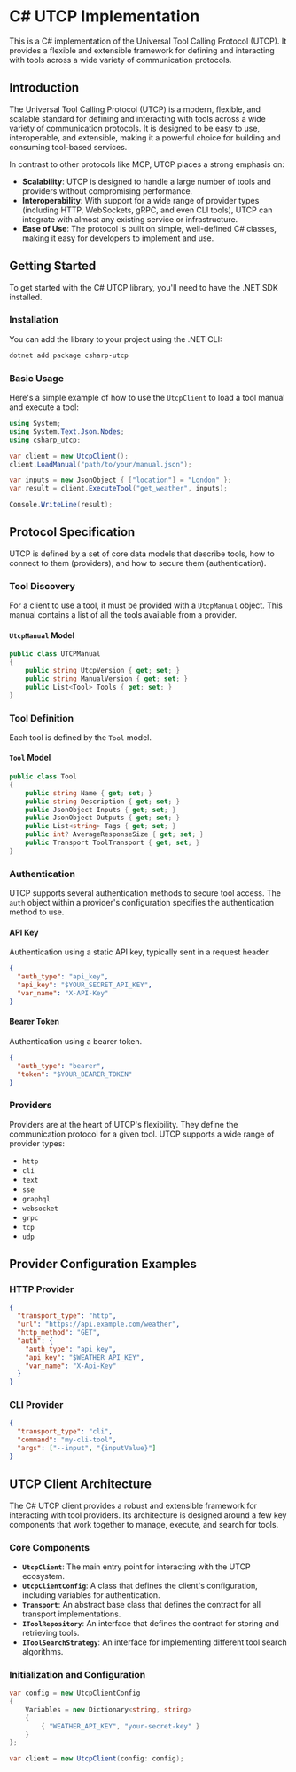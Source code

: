 # C# UTCP Implementation

This is a C# implementation of the Universal Tool Calling Protocol (UTCP). It provides a flexible and extensible framework for defining and interacting with tools across a wide variety of communication protocols.

## Introduction

The Universal Tool Calling Protocol (UTCP) is a modern, flexible, and scalable standard for defining and interacting with tools across a wide variety of communication protocols. It is designed to be easy to use, interoperable, and extensible, making it a powerful choice for building and consuming tool-based services.

In contrast to other protocols like MCP, UTCP places a strong emphasis on:

*   **Scalability**: UTCP is designed to handle a large number of tools and providers without compromising performance.
*   **Interoperability**: With support for a wide range of provider types (including HTTP, WebSockets, gRPC, and even CLI tools), UTCP can integrate with almost any existing service or infrastructure.
*   **Ease of Use**: The protocol is built on simple, well-defined C# classes, making it easy for developers to implement and use.

## Getting Started

To get started with the C# UTCP library, you'll need to have the .NET SDK installed.

### Installation

You can add the library to your project using the .NET CLI:

```bash
dotnet add package csharp-utcp
```

### Basic Usage

Here's a simple example of how to use the `UtcpClient` to load a tool manual and execute a tool:

```csharp
using System;
using System.Text.Json.Nodes;
using csharp_utcp;

var client = new UtcpClient();
client.LoadManual("path/to/your/manual.json");

var inputs = new JsonObject { ["location"] = "London" };
var result = client.ExecuteTool("get_weather", inputs);

Console.WriteLine(result);
```

## Protocol Specification

UTCP is defined by a set of core data models that describe tools, how to connect to them (providers), and how to secure them (authentication).

### Tool Discovery

For a client to use a tool, it must be provided with a `UtcpManual` object. This manual contains a list of all the tools available from a provider.

#### `UtcpManual` Model

```csharp
public class UTCPManual
{
    public string UtcpVersion { get; set; }
    public string ManualVersion { get; set; }
    public List<Tool> Tools { get; set; }
}
```

### Tool Definition

Each tool is defined by the `Tool` model.

#### `Tool` Model

```csharp
public class Tool
{
    public string Name { get; set; }
    public string Description { get; set; }
    public JsonObject Inputs { get; set; }
    public JsonObject Outputs { get; set; }
    public List<string> Tags { get; set; }
    public int? AverageResponseSize { get; set; }
    public Transport ToolTransport { get; set; }
}
```

### Authentication

UTCP supports several authentication methods to secure tool access. The `auth` object within a provider's configuration specifies the authentication method to use.

#### API Key

Authentication using a static API key, typically sent in a request header.

```json
{
  "auth_type": "api_key",
  "api_key": "$YOUR_SECRET_API_KEY",
  "var_name": "X-API-Key"
}
```

#### Bearer Token

Authentication using a bearer token.

```json
{
  "auth_type": "bearer",
  "token": "$YOUR_BEARER_TOKEN"
}
```

### Providers

Providers are at the heart of UTCP's flexibility. They define the communication protocol for a given tool. UTCP supports a wide range of provider types:

*   `http`
*   `cli`
*   `text`
*   `sse`
*   `graphql`
*   `websocket`
*   `grpc`
*   `tcp`
*   `udp`

## Provider Configuration Examples

### HTTP Provider

```json
{
  "transport_type": "http",
  "url": "https://api.example.com/weather",
  "http_method": "GET",
  "auth": {
    "auth_type": "api_key",
    "api_key": "$WEATHER_API_KEY",
    "var_name": "X-Api-Key"
  }
}
```

### CLI Provider

```json
{
  "transport_type": "cli",
  "command": "my-cli-tool",
  "args": ["--input", "{inputValue}"]
}
```

## UTCP Client Architecture

The C# UTCP client provides a robust and extensible framework for interacting with tool providers. Its architecture is designed around a few key components that work together to manage, execute, and search for tools.

### Core Components

*   **`UtcpClient`**: The main entry point for interacting with the UTCP ecosystem.
*   **`UtcpClientConfig`**: A class that defines the client's configuration, including variables for authentication.
*   **`Transport`**: An abstract base class that defines the contract for all transport implementations.
*   **`IToolRepository`**: An interface that defines the contract for storing and retrieving tools.
*   **`IToolSearchStrategy`**: An interface for implementing different tool search algorithms.

### Initialization and Configuration

```csharp
var config = new UtcpClientConfig
{
    Variables = new Dictionary<string, string>
    {
        { "WEATHER_API_KEY", "your-secret-key" }
    }
};

var client = new UtcpClient(config: config);
